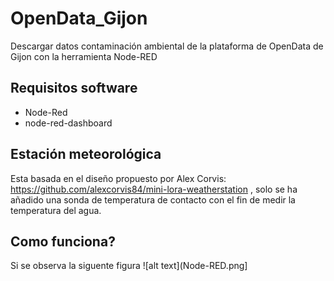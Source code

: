 # OpenData_Gijon
Descargar datos contaminación ambiental de la plataforma de OpenData de Gijon con la herramienta Node-RED
## Requisitos software
* Node-Red
* node-red-dashboard
## Estación meteorológica
Esta basada en el diseño propuesto por Alex Corvis: https://github.com/alexcorvis84/mini-lora-weatherstation , solo se ha añadido una sonda de temperatura de contacto con el fin de medir la temperatura del agua.
## Como funciona?
Si se observa la siguente figura
![alt text](Node-RED.png]
